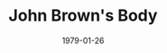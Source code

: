 ---
title: John Brown's Body
date: 1979-01-26
closing_date: 1979-02-10
layout: productions
playbill:
Theatre: Theatre Jacksonville
Venue: Little Theatre
cast:
- Himself:
  - Allen Hall
  - Norman Howard
  - Philip St. Laurent
- Herself:
  - Elizabeth Reed
  - Diane Somerville
  - Nancy Blocksidge
- Chorus:
  - Kathy Brown
  - Shirley Cooke
  - Beverly Fenderson
  - Valerie Hall
  - Helen Harris
  - Jim Hayhurst
  - John Hein
  - Vivian Hill
  - Bill Merwin
  - Karen Scroggins
  - Elmer Schroer
  - Greer Skinner
  - Mark Snitzer
  - Barbara Stillson
- Stage Manager: Doug Thomas
- Lighting Technician: Pam Jackson
- Set Construction:
  - Tom Heffernan
  - Marty Friedman
  - Valerie Hall
  - Jon Kollin
  - Bebe Schroder
- Costumes:
  - Gert Berman
  - Nancy Kaye
- Publicity: Diane Somerville
- Box Office: Barbara Stillson
crew:
- Director: Robert Knowles
- Musical Director: Rosalind MacEnulty
- Technical Director: Tom Heffernan
---